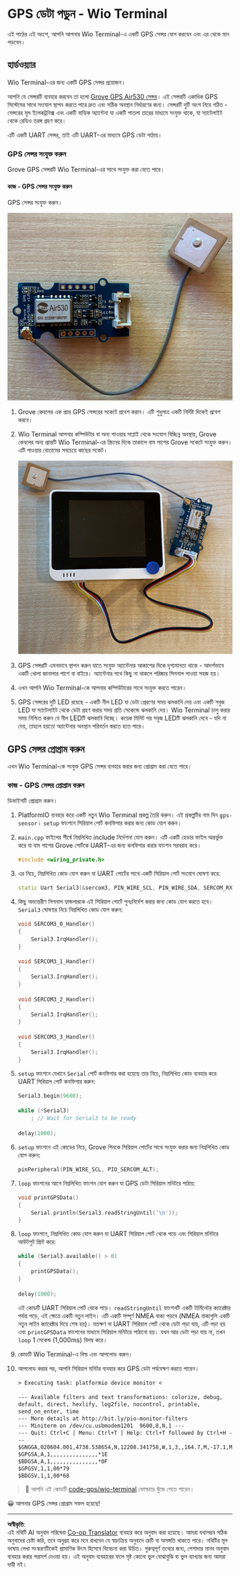 <!--
CO_OP_TRANSLATOR_METADATA:
{
  "original_hash": "da6ae0a795cf06be33d23ca5b8493fc8",
  "translation_date": "2025-08-27T14:36:47+00:00",
  "source_file": "3-transport/lessons/1-location-tracking/wio-terminal-gps-sensor.md",
  "language_code": "bn"
}
-->
# GPS ডেটা পড়ুন - Wio Terminal

এই পাঠের এই অংশে, আপনি আপনার Wio Terminal-এ একটি GPS সেন্সর যোগ করবেন এবং এর থেকে মান পড়বেন।

## হার্ডওয়্যার

Wio Terminal-এর জন্য একটি GPS সেন্সর প্রয়োজন।

আপনি যে সেন্সরটি ব্যবহার করবেন তা হলো [Grove GPS Air530 সেন্সর](https://www.seeedstudio.com/Grove-GPS-Air530-p-4584.html)। এই সেন্সরটি একাধিক GPS সিস্টেমের সাথে সংযোগ স্থাপন করতে পারে দ্রুত এবং সঠিক অবস্থান নির্ধারণের জন্য। সেন্সরটি দুটি অংশ নিয়ে গঠিত - সেন্সরের মূল ইলেকট্রনিক্স এবং একটি বাহ্যিক অ্যান্টেনা যা একটি পাতলা তারের মাধ্যমে সংযুক্ত থাকে, যা স্যাটেলাইট থেকে রেডিও তরঙ্গ গ্রহণ করে।

এটি একটি UART সেন্সর, তাই এটি UART-এর মাধ্যমে GPS ডেটা পাঠায়।

### GPS সেন্সর সংযুক্ত করুন

Grove GPS সেন্সরটি Wio Terminal-এর সাথে সংযুক্ত করা যেতে পারে।

#### কাজ - GPS সেন্সর সংযুক্ত করুন

GPS সেন্সর সংযুক্ত করুন।

![একটি Grove GPS সেন্সর](../../../../../translated_images/grove-gps-sensor.247943bf69b03f0d1820ef6ed10c587f9b650e8db55b936851c92412180bd3e2.bn.png)

1. Grove কেবলের এক প্রান্ত GPS সেন্সরের সকেটে প্রবেশ করান। এটি শুধুমাত্র একটি নির্দিষ্ট দিকেই প্রবেশ করবে।

1. Wio Terminal আপনার কম্পিউটার বা অন্য পাওয়ার সাপ্লাই থেকে সংযোগ বিচ্ছিন্ন অবস্থায়, Grove কেবলের অন্য প্রান্তটি Wio Terminal-এর স্ক্রিনের দিকে তাকালে বাম পাশের Grove সকেটে সংযুক্ত করুন। এটি পাওয়ার বোতামের সবচেয়ে কাছের সকেট।

    ![বাম পাশের সকেটে সংযুক্ত Grove GPS সেন্সর](../../../../../translated_images/wio-gps-sensor.19fd52b81ce58095d5deb3d4e5a1fdd88818d76569b00b1f0d740c92dc986525.bn.png)

1. GPS সেন্সরটি এমনভাবে স্থাপন করুন যাতে সংযুক্ত অ্যান্টেনার আকাশের দিকে দৃশ্যমানতা থাকে - আদর্শভাবে একটি খোলা জানালার পাশে বা বাইরে। অ্যান্টেনার পথে কিছু না থাকলে পরিষ্কার সিগনাল পাওয়া সহজ হয়।

1. এখন আপনি Wio Terminal-কে আপনার কম্পিউটারের সাথে সংযুক্ত করতে পারেন।

1. GPS সেন্সরের দুটি LED রয়েছে - একটি নীল LED যা ডেটা প্রেরণের সময় ঝলকানি দেয় এবং একটি সবুজ LED যা স্যাটেলাইট থেকে ডেটা গ্রহণ করার সময় প্রতি সেকেন্ডে ঝলকানি দেয়। Wio Terminal চালু করার সময় নিশ্চিত করুন যে নীল LEDটি ঝলকানি দিচ্ছে। কয়েক মিনিট পর সবুজ LEDটি ঝলকানি দেবে - যদি না দেয়, তাহলে হয়তো অ্যান্টেনার অবস্থান পরিবর্তন করতে হতে পারে।

## GPS সেন্সর প্রোগ্রাম করুন

এখন Wio Terminal-কে সংযুক্ত GPS সেন্সর ব্যবহার করার জন্য প্রোগ্রাম করা যেতে পারে।

### কাজ - GPS সেন্সর প্রোগ্রাম করুন

ডিভাইসটি প্রোগ্রাম করুন।

1. PlatformIO ব্যবহার করে একটি নতুন Wio Terminal প্রকল্প তৈরি করুন। এই প্রকল্পটির নাম দিন `gps-sensor`। `setup` ফাংশনে সিরিয়াল পোর্ট কনফিগার করার জন্য কোড যোগ করুন।

1. `main.cpp` ফাইলের শীর্ষে নিম্নলিখিত include নির্দেশনা যোগ করুন। এটি একটি হেডার ফাইল অন্তর্ভুক্ত করে যা বাম পাশের Grove পোর্টকে UART-এর জন্য কনফিগার করার ফাংশন সরবরাহ করে।

    ```cpp
    #include <wiring_private.h>
    ```

1. এর নিচে, নিম্নলিখিত কোড যোগ করুন যা UART পোর্টের সাথে একটি সিরিয়াল পোর্ট সংযোগ ঘোষণা করে:

    ```cpp
    static Uart Serial3(&sercom3, PIN_WIRE_SCL, PIN_WIRE_SDA, SERCOM_RX_PAD_1, UART_TX_PAD_0);
    ```

1. কিছু অভ্যন্তরীণ সিগনাল হ্যান্ডলারকে এই সিরিয়াল পোর্টে পুনঃনির্দেশ করার জন্য কোড যোগ করতে হবে। `Serial3` ঘোষণার নিচে নিম্নলিখিত কোড যোগ করুন:

    ```cpp
    void SERCOM3_0_Handler()
    {
        Serial3.IrqHandler();
    }
    
    void SERCOM3_1_Handler()
    {
        Serial3.IrqHandler();
    }
    
    void SERCOM3_2_Handler()
    {
        Serial3.IrqHandler();
    }
    
    void SERCOM3_3_Handler()
    {
        Serial3.IrqHandler();
    }
    ```

1. `setup` ফাংশনে যেখানে `Serial` পোর্ট কনফিগার করা হয়েছে তার নিচে, নিম্নলিখিত কোড ব্যবহার করে UART সিরিয়াল পোর্ট কনফিগার করুন:

    ```cpp
    Serial3.begin(9600);

    while (!Serial3)
        ; // Wait for Serial3 to be ready

    delay(1000);
    ```

1. `setup` ফাংশনে এই কোডের নিচে, Grove পিনকে সিরিয়াল পোর্টের সাথে সংযুক্ত করার জন্য নিম্নলিখিত কোড যোগ করুন:

    ```cpp
    pinPeripheral(PIN_WIRE_SCL, PIO_SERCOM_ALT);
    ```

1. `loop` ফাংশনের আগে নিম্নলিখিত ফাংশন যোগ করুন যা GPS ডেটা সিরিয়াল মনিটরে পাঠায়:

    ```cpp
    void printGPSData()
    {
        Serial.println(Serial3.readStringUntil('\n'));
    }
    ```

1. `loop` ফাংশনে, নিম্নলিখিত কোড যোগ করুন যা UART সিরিয়াল পোর্ট থেকে পড়ে এবং সিরিয়াল মনিটরে আউটপুট প্রিন্ট করে:

    ```cpp
    while (Serial3.available() > 0)
    {
        printGPSData();
    }
    
    delay(1000);
    ```

    এই কোডটি UART সিরিয়াল পোর্ট থেকে পড়ে। `readStringUntil` ফাংশনটি একটি টার্মিনেটর ক্যারেক্টার পর্যন্ত পড়ে, এই ক্ষেত্রে একটি নতুন লাইন। এটি একটি সম্পূর্ণ NMEA বাক্য পড়বে (NMEA বাক্যগুলি একটি নতুন লাইন ক্যারেক্টার দিয়ে শেষ হয়)। যতক্ষণ না UART সিরিয়াল পোর্ট থেকে ডেটা পড়া যায়, এটি পড়া হয় এবং `printGPSData` ফাংশনের মাধ্যমে সিরিয়াল মনিটরে পাঠানো হয়। যখন আর ডেটা পড়া যায় না, তখন `loop` 1 সেকেন্ড (1,000ms) বিলম্ব করে।

1. কোডটি Wio Terminal-এ বিল্ড এবং আপলোড করুন।

1. আপলোড করার পর, আপনি সিরিয়াল মনিটর ব্যবহার করে GPS ডেটা পর্যবেক্ষণ করতে পারেন।

    ```output
    > Executing task: platformio device monitor <
    
    --- Available filters and text transformations: colorize, debug, default, direct, hexlify, log2file, nocontrol, printable, send_on_enter, time
    --- More details at http://bit.ly/pio-monitor-filters
    --- Miniterm on /dev/cu.usbmodem1201  9600,8,N,1 ---
    --- Quit: Ctrl+C | Menu: Ctrl+T | Help: Ctrl+T followed by Ctrl+H ---
    $GNGGA,020604.001,4738.538654,N,12208.341758,W,1,3,,164.7,M,-17.1,M,,*67
    $GPGSA,A,1,,,,,,,,,,,,,,,*1E
    $BDGSA,A,1,,,,,,,,,,,,,,,*0F
    $GPGSV,1,1,00*79
    $BDGSV,1,1,00*68
    ```

> 💁 আপনি এই কোডটি [code-gps/wio-terminal](../../../../../3-transport/lessons/1-location-tracking/code-gps/wio-terminal) ফোল্ডারে খুঁজে পেতে পারেন।

😀 আপনার GPS সেন্সর প্রোগ্রাম সফল হয়েছে!

---

**অস্বীকৃতি**:  
এই নথিটি AI অনুবাদ পরিষেবা [Co-op Translator](https://github.com/Azure/co-op-translator) ব্যবহার করে অনুবাদ করা হয়েছে। আমরা যথাসম্ভব সঠিক অনুবাদের চেষ্টা করি, তবে অনুগ্রহ করে মনে রাখবেন যে স্বয়ংক্রিয় অনুবাদে ত্রুটি বা অসঙ্গতি থাকতে পারে। নথিটির মূল ভাষায় লেখা সংস্করণটিকেই প্রামাণিক উৎস হিসেবে বিবেচনা করা উচিত। গুরুত্বপূর্ণ তথ্যের জন্য, পেশাদার মানব অনুবাদ ব্যবহার করার পরামর্শ দেওয়া হয়। এই অনুবাদ ব্যবহারের ফলে সৃষ্ট কোনো ভুল বোঝাবুঝি বা ভুল ব্যাখ্যার জন্য আমরা দায়ী নই।
